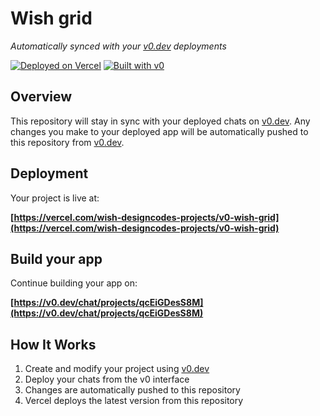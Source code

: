 # Wish grid

*Automatically synced with your [v0.dev](https://v0.dev) deployments*

[![Deployed on Vercel](https://img.shields.io/badge/Deployed%20on-Vercel-black?style=for-the-badge&logo=vercel)](https://vercel.com/wish-designcodes-projects/v0-wish-grid)
[![Built with v0](https://img.shields.io/badge/Built%20with-v0.dev-black?style=for-the-badge)](https://v0.dev/chat/projects/qcEiGDesS8M)

## Overview

This repository will stay in sync with your deployed chats on [v0.dev](https://v0.dev).
Any changes you make to your deployed app will be automatically pushed to this repository from [v0.dev](https://v0.dev).

## Deployment

Your project is live at:

**[https://vercel.com/wish-designcodes-projects/v0-wish-grid](https://vercel.com/wish-designcodes-projects/v0-wish-grid)**

## Build your app

Continue building your app on:

**[https://v0.dev/chat/projects/qcEiGDesS8M](https://v0.dev/chat/projects/qcEiGDesS8M)**

## How It Works

1. Create and modify your project using [v0.dev](https://v0.dev)
2. Deploy your chats from the v0 interface
3. Changes are automatically pushed to this repository
4. Vercel deploys the latest version from this repository